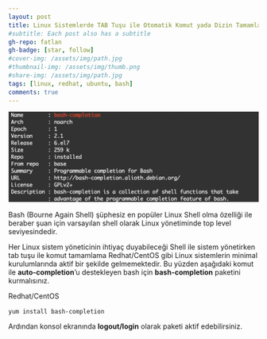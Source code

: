 ```yaml
---
layout: post
title: Linux Sistemlerde TAB Tuşu ile Otomatik Komut yada Dizin Tamamlama - Bash Completion
#subtitle: Each post also has a subtitle
gh-repo: fatlan
gh-badge: [star, follow]
#cover-img: /assets/img/path.jpg
#thumbnail-img: /assets/img/thumb.png
#share-img: /assets/img/path.jpg
tags: [linux, redhat, ubuntu, bash]
comments: true
---
```

![Crepe](assets/img/bash-completion/bash-ac01.png)

Bash (Bourne Again Shell) şüphesiz en popüler Linux Shell olma özelliği ile beraber şuan için varsayılan shell olarak Linux yönetiminde top level seviyesindedir.

Her Linux sistem yöneticinin ihtiyaç duyabileceği Shell ile sistem yönetirken tab tuşu ile komut tamamlama Redhat/CentOS gibi Linux sistemlerin minimal kurulumlarında aktif bir şekilde gelmemektedir. Bu yüzden aşağıdaki komut ile **auto-completion**’u destekleyen bash için **bash-completion** paketini kurmalısınız.

Redhat/CentOS

~~~
yum install bash-completion
~~~

Ardından konsol ekranında **logout/login** olarak paketi aktif edebilirsiniz.
